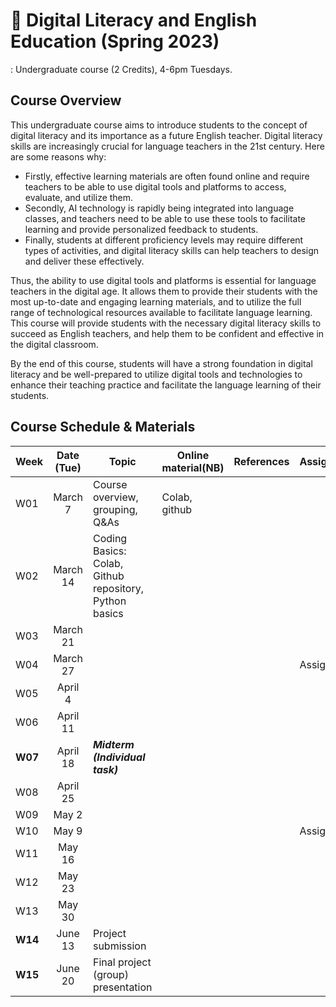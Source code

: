 # 🌱 Digital Literacy and English Education (Spring 2023)

: Undergraduate course (2 Credits), 4-6pm Tuesdays.

## Course Overview

This undergraduate course aims to introduce students to the concept of digital literacy and its importance as a future English teacher. Digital literacy skills are increasingly crucial for language teachers in the 21st century. Here are some reasons why:

- Firstly, effective learning materials are often found online and require teachers to be able to use digital tools and platforms to access, evaluate, and utilize them.  
- Secondly, AI technology is rapidly being integrated into language classes, and teachers need to be able to use these tools to facilitate learning and provide personalized feedback to students. 
- Finally, students at different proficiency levels may require different types of activities, and digital literacy skills can help teachers to design and deliver these effectively.

Thus, the ability to use digital tools and platforms is essential for language teachers in the digital age. It allows them to provide their students with the most up-to-date and engaging learning materials, and to utilize the full range of technological resources available to facilitate language learning. This course will provide students with the necessary digital literacy skills to succeed as English teachers, and help them to be confident and effective in the digital classroom. 

By the end of this course, students will have a strong foundation in digital literacy and be well-prepared to utilize digital tools and technologies to enhance their teaching practice and facilitate the language learning of their students.

## Course Schedule & Materials

|Week|Date (Tue)|Topic|Online material(NB)|References|Assignments|
|--|:--:|--|--|--|--|
|W01|March 7 |Course overview, grouping, Q&As |Colab, github | |
|W02|March 14|Coding Basics: Colab, Github repository, Python basics||||
|W03|March 21|||||
|W04|March 27||||Assign#1|
|W05|April 4|||||
|W06|April 11||||
|**W07**|April 18|**_Midterm (Individual task)_**||||
|W08|April 25|||||
|W09|May 2|||||
|W10|May 9||||Assign#2|
|W11|May 16|||||
|W12|May 23|||||
|W13|May 30|||||
|**W14**|June 13|Project submission||||
|**W15**|June 20|Final project (group) presentation||||
